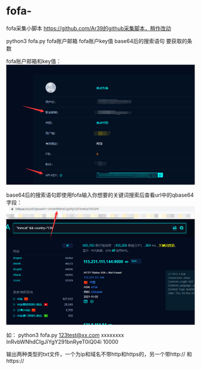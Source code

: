 # fofa-
fofa采集小脚本
https://github.com/Ar39的github采集脚本，稍作改动

python3 fofa.py fofa账户邮箱 fofa账户key值 base64后的搜索语句 要获取的条数

fofa账户邮箱和key值：
![Image text](https://github.com/einzbernnn/fofa-/blob/main/6.png)

base64后的搜索语句即使用fofa输入你想要的关键词搜索后查看url中的qbase64字段：
![Image text](https://github.com/einzbernnn/fofa-/blob/main/5.png)

如：
python3 fofa.py 123test@xx.com xxxxxxxx InRvbWNhdCIgJiYgY291bnRyeT0iQ04i 10000

输出两种类型的txt文件，一个为ip和域名不带http和https的，另一个带http:// 和https://
